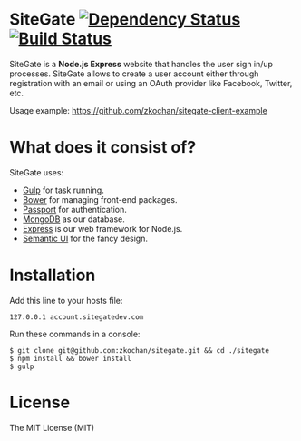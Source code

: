 SiteGate [![Dependency Status](https://david-dm.org/zkochan/sitegate/status.svg?style=flat)](https://david-dm.org/zkochan/sitegate) [![Build Status](http://img.shields.io/travis/zkochan/sitegate.svg?style=flat)](https://travis-ci.org/zkochan/sitegate)
========

SiteGate is a **Node.js Express** website that handles the user sign in/up processes. SiteGate allows to create a user account either through registration with an email or using an OAuth provider like Facebook, Twitter, etc.

Usage example: https://github.com/zkochan/sitegate-client-example

What does it consist of?
========

SiteGate uses:

* [Gulp](http://gulpjs.com/) for task running.
* [Bower](http://bower.io/) for managing front-end packages.
* [Passport](http://passportjs.org/) for authentication.
* [MongoDB](http://www.mongodb.org/downloads) as our database.
* [Express](http://expressjs.com/) is our web framework for Node.js.
* [Semantic UI](http://semantic-ui.com/) for the fancy design.
 
Installation
========
Add this line to your hosts file:
```
127.0.0.1 account.sitegatedev.com
```
Run these commands in a console:
````
$ git clone git@github.com:zkochan/sitegate.git && cd ./sitegate
$ npm install && bower install
$ gulp
````

License
========

The MIT License (MIT)